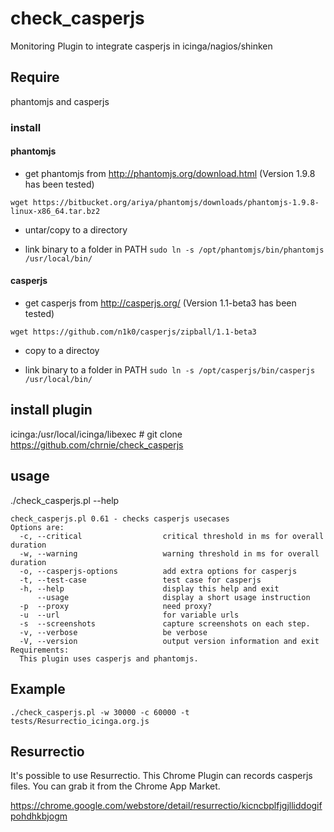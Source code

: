 check_casperjs
==============

Monitoring Plugin to integrate casperjs in icinga/nagios/shinken


## Require

phantomjs and casperjs

### install

#### phantomjs

- get phantomjs from http://phantomjs.org/download.html (Version 1.9.8 has been tested)

`wget https://bitbucket.org/ariya/phantomjs/downloads/phantomjs-1.9.8-linux-x86_64.tar.bz2`


- untar/copy to a directory

- link binary to a folder in PATH
`sudo ln -s /opt/phantomjs/bin/phantomjs /usr/local/bin/`

#### casperjs

- get casperjs from http://casperjs.org/ (Version 1.1-beta3 has been tested)

`wget https://github.com/n1k0/casperjs/zipball/1.1-beta3`

- copy to a directoy

- link binary to a folder in PATH
`sudo ln -s /opt/casperjs/bin/casperjs /usr/local/bin/`

## install plugin

   icinga:/usr/local/icinga/libexec # git clone https://github.com/chrnie/check_casperjs 

## usage

./check_casperjs.pl --help

    check_casperjs.pl 0.61 - checks casperjs usecases
    Options are:
      -c, --critical                  critical threshold in ms for overall duration
      -w, --warning                   warning threshold in ms for overall duration
      -o, --casperjs-options          add extra options for casperjs
      -t, --test-case                 test case for casperjs
      -h, --help                      display this help and exit
          --usage                     display a short usage instruction
      -p  --proxy                     need proxy?
      -u  --url                       for variable urls
      -s  --screenshots               capture screenshots on each step.
      -v, --verbose                   be verbose
      -V, --version                   output version information and exit
    Requirements:
      This plugin uses casperjs and phantomjs.

## Example

    ./check_casperjs.pl -w 30000 -c 60000 -t tests/Resurrectio_icinga.org.js

## Resurrectio

It's possible to use Resurrectio. This Chrome Plugin can records casperjs files.
You can grab it from the Chrome App Market.

https://chrome.google.com/webstore/detail/resurrectio/kicncbplfjgjlliddogifpohdhkbjogm



